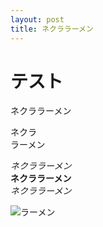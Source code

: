 ```yaml
---
layout: post
title: ネクララーメン
---
```


# テスト
ネクララーメン

ネクラ  
ラーメン

*ネクララーメン*  
**ネクララーメン**  
*ネクララーメン*  

![ラーメン](https://raw.githubusercontent.com/routehachi/Monooki/master/nekura_ramen.png "hoge----")
